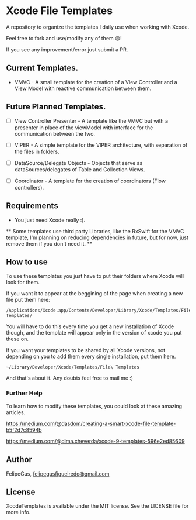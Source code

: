 # Xcode File Templates
A repository to organize the templates I daily use when working with Xcode.

Feel free to fork and use/modify any of them 😄!

If you see any improvement/error just submit a PR.

## Current Templates.
* VMVC - A small template for the creation of a View Controller and a View Model
with reactive communication between them.

## Future Planned Templates.
- [ ] View Controller Presenter - A template like the VMVC but with a presenter in place of the viewModel
 with interface for the communication between the two.

- [ ] VIPER - A simple template for the VIPER architecture, with separation of the files in folders.

- [ ] DataSource/Delegate Objects - Objects that serve as dataSources/delegates of Table and Collection Views.

- [ ] Coordinator - A template for the creation of coordinators (Flow controllers).

## Requirements
  - You just need Xcode really :).

  ** Some templates use third party Libraries, like the RxSwift for the VMVC template, I'm planning on reducing dependencies in future, but for now, just remove them if you don't need it. **

## How to use
  To use these templates you just have to put their folders where Xcode will look for them.

  If you want it to appear at the beggining of the page when creating a new file put them here:

  ```
  /Applications/Xcode.app/Contents/Developer/Library/Xcode/Templates/File\ Templates/
  ```

  You will have to do this every time you get a new installation of Xcode though,
  and the template will appear only in the version of xcode you put these on.

  If you want your templates to be shared by all Xcode versions,
  not depending on you to add them every single installation, put them here.  

  ```
  ~/Library/Developer/Xcode/Templates/File\ Templates
  ```

  And that's about it. Any doubts feel free to mail me :)


  ### Further Help
  To learn how to modify these templates, you could look at these amazing articles.

  https://medium.com/@dasdom/creating-a-smart-xcode-file-template-b5f2d7c8594b

  https://medium.com/@dima.cheverda/xcode-9-templates-596e2ed85609
## Author
FelipeGus, felipegusfigueiredo@gmail.com

## License

XcodeTemplates is available under the MIT license. See the LICENSE file for more info.
